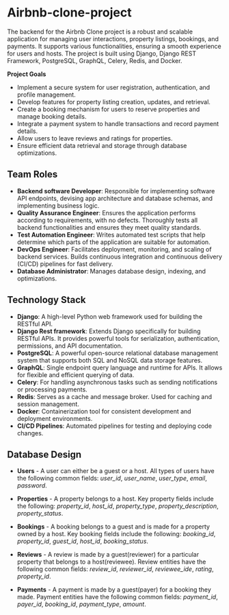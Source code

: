 # Airbnb-clone-project
The backend for the Airbnb Clone project is a robust and scalable application for managing user interactions, property listings, bookings, and payments. It supports various functionalities, ensuring a smooth experience for users and hosts. The project is built using Django, Django REST Framework, PostgreSQL, GraphQL, Celery, Redis, and Docker.

**Project Goals**
- Implement a secure system for user registration, authentication, and profile management.
- Develop features for property listing creation, updates, and retrieval.
- Create a booking mechanism for users to reserve properties and manage booking details.
- Integrate a payment system to handle transactions and record payment details.
- Allow users to leave reviews and ratings for properties.
- Ensure efficient data retrieval and storage through database optimizations.

## Team Roles
- **Backend software Developer**: Responsible for implementing software API endpoints, devising app architecture and database schemas, and implementing business logic.
- **Quality Assurance Engineer**: Ensures the application performs according to requirements, with no defects. Thoroughly tests all backend functionalities and ensures they meet quality standards.
- **Test Automation Engineer**: Writes automated test scripts that help determine which parts of the application are suitable for automation.
- **DevOps Engineer**: Facilitates deployment, monitoring, and scaling of backend services. Builds continuous integration and continuous delivery (CI/CD) pipelines for fast delivery.
- **Database Administrator**: Manages database design, indexing, and optimizations.

## Technology Stack
- **Django**: A high-level Python web framework used for building the RESTful API.
- **Django Rest framework**: Extends Django specifically for building RESTful APIs. It provides powerful tools for serialization, authentication, permissions, and API documentation. 
- **PostgreSQL**: A powerful open-source relational database management system that supports both SQL and NoSQL data storage features.
- **GraphQL**: Single endpoint query language and runtime for APIs. It allows for flexible and efficient querying of data.
- **Celery**: For handling asynchronous tasks such as sending notifications or processing payments.
- **Redis**: Serves as a cache and message broker. Used for caching and session management.
- **Docker**: Containerization tool for consistent development and deployment environments.
- **CI/CD Pipelines**: Automated pipelines for testing and deploying code changes.

## Database Design
- **Users** - A user can either be a guest or a host. All types of users have the following common fields: *user_id*, *user_name*, *user_type*, *email*, *password*.
  
- **Properties** - A property belongs to a host. Key property fields include the following: *property_id*, *host_id*, *property_type*, *property_description*, *property_status*.
  
- **Bookings** - A booking belongs to a guest and is made for a property owned by a host. Key booking fields include the following: *booking_id*, *property_id*, *guest_id*, *host_id*, *booking_status*.
  
- **Reviews** - A review is made by a guest(reviewer) for a particular property that belongs to a host(reviewee). Review entities have the following common fields: *review_id*, *reviewer_id*, *reviewee_ide*, *rating*, *property_id*.
  
- **Payments** - A payment is made by a guest(payer) for a booking they made. Payment entities have the following common fields: *payment_id*, *payer_id*, *booking_id*, *payment_type*, *amount*.
